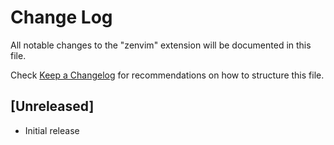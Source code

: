 # Change Log

All notable changes to the "zenvim" extension will be documented in this file.

Check [Keep a Changelog](http://keepachangelog.com/) for recommendations on how to structure this file.

## [Unreleased]

- Initial release
